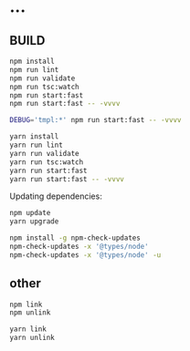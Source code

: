 # ...

## BUILD

```bash
npm install
npm run lint
npm run validate
npm run tsc:watch
npm run start:fast
npm run start:fast -- -vvvv

DEBUG='tmpl:*' npm run start:fast -- -vvvv
```

```bash
yarn install
yarn run lint
yarn run validate
yarn run tsc:watch
yarn run start:fast
yarn run start:fast -- -vvvv
```

Updating dependencies:

```bash
npm update
yarn upgrade

npm install -g npm-check-updates
npm-check-updates -x '@types/node'
npm-check-updates -x '@types/node' -u
```

## other

```bash
npm link
npm unlink

yarn link
yarn unlink
```
